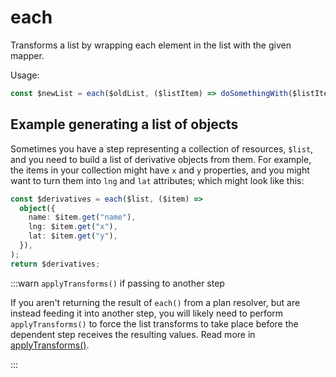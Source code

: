 # each

Transforms a list by wrapping each element in the list with the given mapper.

Usage:

```ts
const $newList = each($oldList, ($listItem) => doSomethingWith($listItem));
```

## Example generating a list of objects

Sometimes you have a step representing a collection of resources, `$list`, and
you need to build a list of derivative objects from them. For example, the
items in your collection might have `x` and `y` properties, and you might want
to turn them into `lng` and `lat` attributes; which might look like this:

```ts
const $derivatives = each($list, ($item) =>
  object({
    name: $item.get("name"),
    lng: $item.get("x"),
    lat: $item.get("y"),
  }),
);
return $derivatives;
```

:::warn `applyTransforms()` if passing to another step

If you aren't returning the result of `each()` from a plan resolver, but are
instead feeding it into another step, you will likely need to perform
`applyTransforms()` to force the list transforms to take place before the
dependent step receives the resulting values. Read more in
[applyTransforms()](./applyTransforms.md).

:::
